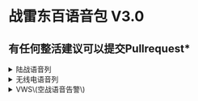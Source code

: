 
# 战雷东百语音包 V3.0

## 有任何整活建议可以提交Pullrequest*

<details>
<summary>陆战语音列</summary>
<table>
    <tr>
        <td>语音名</td>
        <td>触发器</td>
        <td>语音 内容</td>
    </tr>
    <tr>
        <td colspan="3">火炮操作员复诵指令</td>
    </tr>
    <tr>
        <td>voice_message_artillery_1</td>
        <td>火炮操作员复诵火炮指令 数字1</td>
        <td>/</td>
    </tr>
    <tr>
        <td>voice_message_artillery_2</td>
        <td>火炮操作员复诵火炮指令 数字2</td>
        <td>/</td>
    </tr>
    <tr>
        <td>voice_message_artillery_3</td>
        <td>火炮操作员复诵火炮指令 数字3</td>
        <td>/</td>
    </tr>
    <tr>
        <td>voice_message_artillery_4</td>
        <td>火炮操作员复诵火炮指令 数字4</td>
        <td>/</td>
    </tr>
    <tr>
        <td>voice_message_artillery_5</td>
        <td>火炮操作员复诵火炮指令 数字5</td>
        <td>/</td>
    </tr>
    <tr>
        <td>voice_message_artillery_6</td>
        <td>火炮操作员复诵火炮指令 数字6</td>
        <td>/</td>
    </tr>
    <tr>
        <td>voice_message_artillery_7</td>
        <td>火炮操作员复诵火炮指令 数字7</td>
        <td>/</td>
    </tr>
    <tr>
        <td>voice_message_artillery_8</td>
        <td>火炮操作员复诵火炮指令 数字8</td>
        <td>/</td>
    </tr>
    <tr>
        <td>voice_message_artillery_9</td>
        <td>火炮操作员复诵火炮指令 数字9</td>
        <td>/</td>
    </tr>
    <tr>
        <td>voice_message_artillery_10</td>
        <td>火炮操作员复诵火炮指令 数字10</td>
        <td>/</td>
    </tr>
    <tr>
        <td>voice_message_artillery_A</td>
        <td>火炮操作员复诵火炮指令 字母A</td>
        <td>/</td>
    </tr>
    <tr>
        <td>voice_message_artillery_B</td>
        <td>火炮操作员复诵火炮指令 字母B</td>
        <td>/</td>
    </tr>
    <tr>
        <td>voice_message_artillery_C</td>
        <td>火炮操作员复诵火炮指令 字母C</td>
        <td>/</td>
    </tr>
    <tr>
        <td>voice_message_artillery_D</td>
        <td>火炮操作员复诵火炮指令 字母D</td>
        <td>/</td>
    </tr>
    <tr>
        <td>voice_message_artillery_E</td>
        <td>火炮操作员复诵火炮指令 字母E</td>
        <td>/</td>
    </tr>
    <tr>
        <td>voice_message_artillery_F</td>
        <td>火炮操作员复诵火炮指令 字母F</td>
        <td>/</td>
    </tr>
    <tr>
        <td>voice_message_artillery_G</td>
        <td>火炮操作员复诵火炮指令 字母G</td>
        <td>/</td>
    </tr>
    <tr>
        <td>voice_message_artillery_H</td>
        <td>火炮操作员复诵火炮指令 字母H</td>
        <td>/</td>
    </tr>
    <tr>
        <td>voice_message_artillery_I</td>
        <td>火炮操作员复诵火炮指令 字母I</td>
        <td>/</td>
    </tr>
    <tr>
        <td>voice_message_artillery_J</td>
        <td>火炮操作员复诵火炮指令 字母J</td>
        <td>/</td>
    </tr>
    <tr>
        <td>voice_message_artillery_acknowledged_*</td>
        <td>火炮操作员复诵火炮指令 确认打击</td>
        <td>/</td>
    </tr>
    <tr>
        <td>voice_message_artillery_bracketed_*</td>
        <td>火炮操作员复诵火炮指令 确认覆盖</td>
        <td>/</td>
    </tr>
    <tr>
        <td>voice_message_artillery_open_fire_*</td>
        <td>火炮操作员复诵火炮指令 确认开火</td>
        <td>/</td>
    </tr>
    <tr>
        <td>voice_message_artillery_understood_*</td>
        <td>火炮操作员复诵火炮指令 确认打击</td>
        <td>/</td>
    </tr>
    <tr>
        <td colspan="3">空中支援</td>
    </tr>
    <tr>
        <td>voice_message_aviation_on_the_way_v1</td>
        <td>要求空中支援 (街机模式)</td>
        <td>(团长) 我现在刚下高铁嗷!</td>
    </tr>
    <tr>
        <td>voice_message_aviation_on_the_way_v2</td>
        <td>要求空中支援 (街机模式)</td>
        <td>(虎哥) 黑牛白牛dell沈阳了嗷!</td>
    </tr>
    <tr>
        <td>voice_message_aviation_on_the_way_v3</td>
        <td>要求空中支援 (街机模式)</td>
        <td>(赵三金) 咋地没拿我当回事啊!</td>
    </tr>
    <tr>
        <td colspan="3">通讯员喊话内容</td>
    </tr>
    <tr>
        <td>voice_message_chief_air_danger_*_*</td>
        <td>空中警报(敌机)</td>
        <td>(虎哥) 就你还想抓我啊</td>
    </tr>
    <tr>
        <td>voice_message_chief_artillery_danger_*</td>
        <td>火炮即将打击附近</td>
        <td>(刀哥) 举报的诶举报的,你看着没</td>
    </tr>
    <tr>
        <td>voice_message_chief_artillery_danger_*</td>
        <td>火炮即将打击附近</td>
        <td>(刀哥) 天天炸我, 完事这边把还举报我</td>
    </tr>
    <tr>
        <td>voice_message_chief_artillery_danger_*</td>
        <td>火炮即将打击附近</td>
        <td>(刀哥) 天天来轰炸我啊,看着没</td>
    </tr>
    <tr>
        <td>voice_message_chief_battle_loose_*</td>
        <td>对局失败</td>
        <td>(刀哥) 钱扣七百多</td>
    </tr>
    <tr>
        <td>voice_message_chief_battle_start_*_*</td>
        <td>对局开始 通讯员喊话</td>
        <td>(小亮) 你不带你那俩狗徒弟来沈阳了么</td>
    </tr>
    <tr>
        <td>voice_message_chief_battle_win_*</td>
        <td>对局胜利</td>
        <td>(虎哥) 哥们给我拿五百块钱吧</td>
    </tr>
    <tr>
        <td colspan="3">车长喊话内容</td>
    </tr>
    <tr>
        <td>voice_message_commander_art_1</td>
        <td>车长下达火炮指令 数字1</td>
        <td>(刀哥) 噫</td>
    </tr>
    <tr>
        <td>voice_message_commander_art_2</td>
        <td>车长下达火炮指令 数字2</td>
        <td>(刀哥) 而!</td>
    </tr>
    <tr>
        <td>voice_message_commander_art_3</td>
        <td>车长下达火炮指令 数字3</td>
        <td>(刀哥) 山</td>
    </tr>
    <tr>
        <td>voice_message_commander_art_4</td>
        <td>车长下达火炮指令 数字4</td>
        <td>(刀哥) 是!</td>
    </tr>
    <tr>
        <td>voice_message_commander_art_5</td>
        <td>车长下达火炮指令 数字5</td>
        <td>(刀哥) 无↑</td>
    </tr>
    <tr>
        <td>voice_message_commander_art_6</td>
        <td>车长下达火炮指令 数字6</td>
        <td>(刀哥) 六</td>
    </tr>
    <tr>
        <td>voice_message_commander_art_7</td>
        <td>车长下达火炮指令 数字7</td>
        <td>(刀哥) 漆</td>
    </tr>
    <tr>
        <td>voice_message_commander_art_8</td>
        <td>车长下达火炮指令 数字8</td>
        <td>(刀哥) 班</td>
    </tr>
    <tr>
        <td>voice_message_commander_art_9</td>
        <td>车长下达火炮指令 数字9</td>
        <td>(刀哥) 就↑</td>
    </tr>
    <tr>
        <td>voice_message_commander_art_10</td>
        <td>车长下达火炮指令 数字10</td>
        <td>(刀哥) 食↓</td>
    </tr>
    <tr>
        <td>voice_message_commander_art_A</td>
        <td>车长下达火炮指令 字母A</td>
        <td>(刀哥) 啊?!</td>
    </tr>
    <tr>
        <td>voice_message_commander_art_B</td>
        <td>车长下达火炮指令 字母B</td>
        <td>(刀哥) 逼</td>
    </tr>
    <tr>
        <td>voice_message_commander_art_C</td>
        <td>车长下达火炮指令 字母C</td>
        <td>(刀哥) 脆</td>
    </tr>
    <tr>
        <td>voice_message_commander_art_D</td>
        <td>车长下达火炮指令 字母D</td>
        <td>(刀哥) 刀!</td>
    </tr>
    <tr>
        <td>voice_message_commander_art_E</td>
        <td>车长下达火炮指令 字母E</td>
        <td>(刀哥) 一!</td>
    </tr>
    <tr>
        <td>voice_message_commander_art_F</td>
        <td>车长下达火炮指令 字母F</td>
        <td>(刀哥) 封</td>
    </tr>
    <tr>
        <td>voice_message_commander_art_G</td>
        <td>车长下达火炮指令 字母G</td>
        <td>(刀哥) 肛</td>
    </tr>
    <tr>
        <td>voice_message_commander_art_H</td>
        <td>车长下达火炮指令 字母H</td>
        <td>(刀哥) 虎</td>
    </tr>
    <tr>
        <td>voice_message_commander_art_I</td>
        <td>车长下达火炮指令 字母I</td>
        <td>(刀哥) 你</td>
    </tr>
    <tr>
        <td>voice_message_commander_art_J</td>
        <td>车长下达火炮指令 字母J</td>
        <td>(刀哥) 举</td>
    </tr>
    <tr>
        <td>voice_message_commander_art_barrage_*</td>
        <td>车长下达火炮指令 炮击要求覆盖</td>
        <td>/</td>
    </tr>
    <tr>
        <td>voice_message_commander_art_coordinates_*_*</td>
        <td>车长下达火炮指令 炮击标定目标</td>
        <td>/</td>
    </tr>
    <tr>
        <td>voice_message_commander_art_destroy_*</td>
        <td>车长下达火炮指令 炮击要求击毁</td>
        <td>(虎哥) 来后空翻踢死他</td>
    </tr>
    <tr>
        <td>voice_message_commander_art_on_me_*_*</td>
        <td>车长下达火炮指令 炮击标定自己为目标</td>
        <td>(虎哥) 全体目光向我看齐啊...没毛病啊</td>
    </tr>
    <tr>
        <td>voice_message_commander_art_request_*</td>
        <td>车长下达火炮指令 炮击要求启动</td>
        <td>(虎哥) 小亮给他整个活</td>
    </tr>
    <tr>
        <td>voice_message_commander_bail_v1_*</td>
        <td>自主弃车</td>
        <td>(刀哥) 哎呀妈呀没有活了, 拉跨了</td>
    </tr>
    <tr>
        <td>voice_message_commander_bail_v2_*</td>
        <td>自主弃车</td>
        <td>(刀哥) 当场就屎啦</td>
    </tr>
    <tr>
        <td>voice_message_commander_battle_start_v1_*</td>
        <td>对局开始 车长喊话</td>
        <td>(团长) 我来沈阳站了</td>
    </tr>
    <tr>
        <td>voice_message_commander_battle_start_v2_*</td>
        <td>对局开始 车长喊话</td>
        <td>(团长) 你不是说你在沈阳么</td>
    </tr>
    <tr>
        <td>voice_message_commander_correction_002</td>
        <td>车长指示修正角度 20度</td>
        <td>/</td>
    </tr>
    <tr>
        <td>voice_message_commander_correction_004</td>
        <td>车长指示修正角度 40度</td>
        <td>/</td>
    </tr>
    <tr>
        <td>voice_message_commander_correction_006</td>
        <td>车长指示修正角度 60度</td>
        <td>/</td>
    </tr>
    <tr>
        <td>voice_message_commander_correction_008</td>
        <td>车长指示修正角度 80度</td>
        <td>/</td>
    </tr>
    <tr>
        <td>voice_message_commander_correction_010</td>
        <td>车长指示修正角度 100度</td>
        <td>/</td>
    </tr>
    <tr>
        <td>voice_message_commander_correction_012</td>
        <td>车长指示修正角度 120度</td>
        <td>/</td>
    </tr>
    <tr>
        <td>voice_message_commander_correction_014</td>
        <td>车长指示修正角度 140度</td>
        <td>/</td>
    </tr>
    <tr>
        <td>voice_message_commander_correction_016</td>
        <td>车长指示修正角度 160度</td>
        <td>/</td>
    </tr>
    <tr>
        <td>voice_message_commander_correction_left_*</td>
        <td>车长指示朝左修正炮管</td>
        <td>/</td>
    </tr>
    <tr>
        <td>voice_message_commander_correction_right_*</td>
        <td>车长指示朝右修正炮管</td>
        <td>/</td>
    </tr>
    <tr>
        <td>voice_message_commander_crew_lost_*</td>
        <td>成员阵亡</td>
        <td>(虎哥) 啊…徒弟!!</td>
    </tr>
    <tr>
        <td>voice_message_commander_engine_prepare</td>
        <td>引擎待命</td>
        <td>/</td>
    </tr>
    <tr>
        <td>voice_message_commander_engine_start_*</td>
        <td>发动引擎</td>
        <td>/</td>
    </tr>
    <tr>
        <td>voice_message_commander_engine_stop_*</td>
        <td>停止引擎</td>
        <td>/</td>
    </tr>
    <tr>
        <td>voice_message_commander_load_AP_*</td>
        <td>申请装填穿甲弹</td>
        <td>(刀哥) 铁片子</td>
    </tr>
    <tr>
        <td>voice_message_commander_load_canister_*</td>
        <td>申请装填霰弹</td>
        <td>(刀哥) 鞭炮</td>
    </tr>
    <tr>
        <td>voice_message_commander_load_flares_*</td>
        <td>申请装填干扰弹</td>
        <td>(刀哥) 打火机</td>
    </tr>
    <tr>
        <td>voice_message_commander_load_frag_*</td>
        <td>申请装填榴弹</td>
        <td>(刀哥) 敌敌畏</td>
    </tr>
    <tr>
        <td>voice_message_commander_load_HE_*</td>
        <td>申请装填高爆弹</td>
        <td>(刀哥) 肛瘘</td>
    </tr>
    <tr>
        <td>voice_message_commander_load_HEAT_*</td>
        <td>申请装填破甲弹</td>
        <td>(刀哥) 泰森</td>
    </tr>
    <tr>
        <td>voice_message_commander_load_HESH_*</td>
        <td>申请装填碎甲弹</td>
        <td>(刀哥) 胶布</td>
    </tr>
    <tr>
        <td>voice_message_commander_load_missile_*</td>
        <td>申请装填炮射导弹</td>
        <td>(刀哥) 牛牛</td>
    </tr>
    <tr>
        <td>voice_message_commander_load_sabot_*</td>
        <td>申请装填硬芯穿甲弹</td>
        <td>(刀哥) 啤酒瓶子</td>
    </tr>
    <tr>
        <td>voice_message_commander_load_smoke_*</td>
        <td>申请装填烟雾弹</td>
        <td>(刀哥) 煊赫门</td>
    </tr>
    <tr>
        <td>voice_message_commander_move_backward_*</td>
        <td>车长指示后退</td>
        <td>(赵三金) 链子都蹬折了 </td>
    </tr>
    <tr>
        <td>voice_message_commander_move_faster_*</td>
        <td>车长指示加速</td>
        <td>(赵三金) 我开的够快了</td>
    </tr>
    <tr>
        <td>voice_message_commander_move_forward_*</td>
        <td>车长指示前进</td>
        <td>(赵三金) 上哪啊</td>
    </tr>
    <tr>
        <td>voice_message_commander_move_revvs_*</td>
        <td>车长指示倒车</td>
        <td>(赵三金) 你快点的啊!</td>
    </tr>
    <tr>
        <td>voice_message_commander_move_slower_*</td>
        <td>车长指示减速</td>
        <td>(赵三金) 反正我就一直走呢, 开着导航</td>
    </tr>
    <tr>
        <td>voice_message_commander_move_stop_*</td>
        <td>车长指示刹停整车</td>
        <td>(赵三金) 司机, 懂不懂?</td>
    </tr>
    <tr>
        <td>voice_message_commander_night_vision_off_*</td>
        <td>车长指示关闭夜视仪</td>
        <td>/</td>
    </tr>
    <tr>
        <td>voice_message_commander_night_vision_on_*</td>
        <td>车长指示开启夜视仪</td>
        <td>/</td>
    </tr>
    <tr>
        <td>voice_message_commander_reload_*</td>
        <td>车长指示重新装填弹药</td>
        <td>/</td>
    </tr>
    <tr>
        <td>voice_message_commander_shot_*</td>
        <td>车长下达开炮许可</td>
        <td>/</td>
    </tr>
    <tr>
        <td>voice_message_commander_shovel_off_*</td>
        <td>车长指示关闭前车铲</td>
        <td>/</td>
    </tr>
    <tr>
        <td>voice_message_commander_shovel_on_*</td>
        <td>车长指示打开前车铲</td>
        <td>/</td>
    </tr>
    <tr>
        <td>voice_message_commander_stabilizer_off_*</td>
        <td>车长指示关闭稳定器</td>
        <td>/</td>
    </tr>
    <tr>
        <td>voice_message_commander_stabilizer_on_*</td>
        <td>车长指示打开稳定器</td>
        <td>/</td>
    </tr>
    <tr>
        <td>voice_message_commander_target</td>
        <td>车长指示目标</td>
        <td>(刀哥) 搁!</td>
    </tr>
    <tr>
        <td>voice_message_commander_target_1_h</td>
        <td>车长指示目标在1点钟方向</td>
        <td>(刀哥) 噫</td>
    </tr>
    <tr>
        <td>voice_message_commander_target_2_h</td>
        <td>车长指示目标在2点钟方向</td>
        <td>(刀哥) 而!</td>
    </tr>
    <tr>
        <td>voice_message_commander_target_3_h</td>
        <td>车长指示目标在3点钟方向</td>
        <td>(刀哥) 山</td>
    </tr>
    <tr>
        <td>voice_message_commander_target_4_h</td>
        <td>车长指示目标在4点钟方向</td>
        <td>(刀哥) 是!</td>
    </tr>
    <tr>
        <td>voice_message_commander_target_5_h</td>
        <td>车长指示目标在5点钟方向</td>
        <td>(刀哥) 无↑</td>
    </tr>
    <tr>
        <td>voice_message_commander_target_6_h</td>
        <td>车长指示目标在6点钟方向</td>
        <td>(刀哥) 六</td>
    </tr>
    <tr>
        <td>voice_message_commander_target_7_h</td>
        <td>车长指示目标在7点钟方向</td>
        <td>(刀哥) 漆</td>
    </tr>
    <tr>
        <td>voice_message_commander_target_8_h</td>
        <td>车长指示目标在8点钟方向</td>
        <td>(刀哥) 班</td>
    </tr>
    <tr>
        <td>voice_message_commander_target_9_h</td>
        <td>车长指示目标在9点钟方向</td>
        <td>(刀哥) 就↑</td>
    </tr>
    <tr>
        <td>voice_message_commander_target_10_h</td>
        <td>车长指示目标在10点钟方向</td>
        <td>(刀哥) 食↓</td>
    </tr>
    <tr>
        <td>voice_message_commander_target_11_h</td>
        <td>车长指示目标在11点钟方向</td>
        <td>(刀哥) 食↓噫</td>
    </tr>
    <tr>
        <td>voice_message_commander_target_12_h</td>
        <td>车长指示目标在12点钟方向</td>
        <td>(刀哥) 食↓而</td>
    </tr>
    <tr>
        <td>voice_message_commander_target_300_m</td>
        <td>车长指示目标在300米</td>
        <td>(刀哥) 山 白</td>
    </tr>
    <tr>
        <td>voice_message_commander_target_350_m</td>
        <td>车长指示目标在350米</td>
        <td>(刀哥) 山 白 无</td>
    </tr>
    <tr>
        <td>voice_message_commander_target_400_m</td>
        <td>车长指示目标在400米</td>
        <td>(刀哥) 是 白</td>
    </tr>
    <tr>
        <td>voice_message_commander_target_450_m</td>
        <td>车长指示目标在450米</td>
        <td>(刀哥) 是 白 无</td>
    </tr>
    <tr>
        <td>voice_message_commander_target_500_m</td>
        <td>车长指示目标在500米</td>
        <td>(刀哥) 无 白</td>
    </tr>
    <tr>
        <td>voice_message_commander_target_550_m</td>
        <td>车长指示目标在550米</td>
        <td>(刀哥) 无 白 无</td>
    </tr>
    <tr>
        <td>voice_message_commander_target_600_m</td>
        <td>车长指示目标在600米</td>
        <td>(刀哥) 六 白</td>
    </tr>
    <tr>
        <td>voice_message_commander_target_650_m</td>
        <td>车长指示目标在650米</td>
        <td>(刀哥) 六 白 无</td>
    </tr>
    <tr>
        <td>voice_message_commander_target_700_m</td>
        <td>车长指示目标在700米</td>
        <td>(刀哥) 漆 白</td>
    </tr>
    <tr>
        <td>voice_message_commander_target_750_m</td>
        <td>车长指示目标在750米</td>
        <td>(刀哥) 漆 白 无</td>
    </tr>
    <tr>
        <td>voice_message_commander_target_800_m</td>
        <td>车长指示目标在800米</td>
        <td>(刀哥) 班 白</td>
    </tr>
    <tr>
        <td>voice_message_commander_target_850_m</td>
        <td>车长指示目标在850米</td>
        <td>(刀哥) 班 白 无</td>
    </tr>
    <tr>
        <td>voice_message_commander_target_900_m</td>
        <td>车长指示目标在900米</td>
        <td>(刀哥) 就 白</td>
    </tr>
    <tr>
        <td>voice_message_commander_target_950_m</td>
        <td>车长指示目标在950米</td>
        <td>(刀哥) 就 白 无</td>
    </tr>
    <tr>
        <td>voice_message_commander_target_1000_m</td>
        <td>车长指示目标在1000米</td>
        <td>(刀哥) 噫 钱</td>
    </tr>
    <tr>
        <td>voice_message_commander_target_1100_m</td>
        <td>车长指示目标在1100米</td>
        <td>(刀哥) 噫 钱 噫</td>
    </tr>
    <tr>
        <td>voice_message_commander_target_1200_m</td>
        <td>车长指示目标在1200米</td>
        <td>(刀哥) 噫 钱 而</td>
    </tr>
    <tr>
        <td>voice_message_commander_target_1300_m</td>
        <td>车长指示目标在1300米</td>
        <td>(刀哥) 噫 钱 山</td>
    </tr>
    <tr>
        <td>voice_message_commander_target_1400_m</td>
        <td>车长指示目标在1400米</td>
        <td>(刀哥) 噫 钱 是</td>
    </tr>
    <tr>
        <td>voice_message_commander_target_1500_m</td>
        <td>车长指示目标在1500米</td>
        <td>(刀哥) 噫 钱 无</td>
    </tr>
    <tr>
        <td>voice_message_commander_target_1600_m</td>
        <td>车长指示目标在1600米</td>
        <td>(刀哥) 噫 钱 六</td>
    </tr>
    <tr>
        <td>voice_message_commander_target_1700_m</td>
        <td>车长指示目标在1700米</td>
        <td>(刀哥) 噫 钱 漆</td>
    </tr>
    <tr>
        <td>voice_message_commander_target_1800_m</td>
        <td>车长指示目标在1800米</td>
        <td>(刀哥) 噫 钱 班</td>
    </tr>
    <tr>
        <td>voice_message_commander_target_1900_m</td>
        <td>车长指示目标在1900米</td>
        <td>(刀哥) 噫 钱 就</td>
    </tr>
    <tr>
        <td>voice_message_commander_target_2000_m</td>
        <td>车长指示目标在2000米</td>
        <td>(刀哥) 而 钱 </td>
    </tr>
    <tr>
        <td>voice_message_commander_target_APC</td>
        <td>车长指示目标类型 北约装甲运兵车</td>
        <td>(虎哥) 肉丝</td>
    </tr>
    <tr>
        <td>voice_message_commander_target_BMP</td>
        <td>车长指示目标类型 苏联步兵战斗坦克</td>
        <td>(虎哥) 贝塔</td>
    </tr>
    <tr>
        <td>voice_message_commander_target_car</td>
        <td>车长指示目标类型 车辆(总类型)</td>
        <td>(赵三金) 自行车</td>
    </tr>
    <tr>
        <td>voice_message_commander_target_prem_*</td>
        <td>车长指示目标类型 金鹰坦克</td>
        <td>(蛇哥) 病猫!</td>
    </tr>
    <tr>
        <td>voice_message_commander_target_aircraft</td>
        <td>车长指示目标类型 空中单位(飞机)</td>
        <td>(赵三金) 鸟</td>
    </tr>
    <tr>
        <td>voice_message_commander_target_helicopter</td>
        <td>车长指示目标类型 直升机</td>
        <td>(赵三金) 鸟</td>
    </tr>
    <tr>
        <td>voice_message_commander_target_abrams</td>
        <td>车长指示目标类型 艾布拉姆斯</td>
        <td>(虎哥) 小摩托车</td>
    </tr>
    <tr>
        <td>voice_message_commander_target_leclerc</td>
        <td>车长指示目标类型 勒克莱尔</td>
        <td>(虎哥) 硬头皮</td>
    </tr>
    <tr>
        <td>voice_message_commander_target_leopard</td>
        <td>车长指示目标类型 现代豹式坦克</td>
        <td>(虎哥) 跑男</td>
    </tr>
    <tr>
        <td>voice_message_commander_target_merkava</td>
        <td>车长指示目标类型 梅卡瓦</td>
        <td>(虎哥) 绿毛龟</td>
    </tr>
    <tr>
        <td>voice_message_commander_target_MLRS</td>
        <td>车长指示目标类型 自行火箭炮</td>
        <td>(赵三金) 弹弓子!</td>
    </tr>
    <tr>
        <td>voice_message_commander_target_SAM</td>
        <td>车长指示目标类型 地对空导弹</td>
        <td>(刀哥) 弹球!</td>
    </tr>
    <tr>
        <td>voice_message_commander_target_t34</td>
        <td>车长指示目标类型 苏联制T34</td>
        <td>(刀哥) 雷公!</td>
    </tr>
    <tr>
        <td>voice_message_commander_target_t64</td>
        <td>车长指示目标类型 苏联制T64</td>
        <td>(刀哥) 雷公!</td>
    </tr>
    <tr>
        <td>voice_message_commander_target_t72</td>
        <td>车长指示目标类型 苏联制T72</td>
        <td>(刀哥) 雷公!</td>
    </tr>
    <tr>
        <td>voice_message_commander_target_t80</td>
        <td>车长指示目标类型 苏联制T80</td>
        <td>(刀哥) 雷公!</td>
    </tr>
    <tr>
        <td>voice_message_commander_target_panther</td>
        <td>车长指示目标类型 豹式坦克</td>
        <td>(虎哥) 宝马Z4er!</td>
    </tr>
    <tr>
        <td>voice_message_commander_target_tiger</td>
        <td>车长指示目标类型 虎式坦克</td>
        <td>(刀哥) 虎哥!</td>
    </tr>
    <tr>
        <td>voice_message_commander_target_SPAA</td>
        <td>车长指示目标类型 防空车(防空系统)</td>
        <td>(虎哥) 旋风!</td>
    </tr>
    <tr>
        <td>voice_message_commander_target_tank</td>
        <td>车长指示目标类型 坦克(总类型)</td>
        <td>(虎哥) 刀哥嗷!</td>
    </tr>
    <tr>
        <td>voice_message_commander_target_vehicle</td>
        <td>车长指示目标类型 载具(总类型)</td>
        <td>(虎哥) 刀哥嗷!</td>
    </tr>
    <tr>
        <td>voice_message_commander_target_enemy</td>
        <td>车长指示目标类型 敌军单词</td>
        <td>(刀哥) 啊??↑</td>
    </tr>
    <tr>
        <td>voice_message_commander_target_distance_*</td>
        <td>车长指示目标类型 距离单词</td>
        <td>/</td>
    </tr>
    <tr>
        <td>voice_message_commander_target_near_*</td>
        <td>车长指示目标逼近</td>
        <td>/</td>
    </tr>
    <tr>
        <td>voice_message_commander_target_on_the_move_*</td>
        <td>车长指示目标正在移动</td>
        <td>/</td>
    </tr>
    <tr>
        <td>voice_message_commander_ucav_launch_*</td>
        <td>车长指示释放电子侦察机</td>
        <td>/</td>
    </tr>
    <tr>
        <td>voice_message_commander_ucav_recover_*</td>
        <td>车长指示收回电子侦察机</td>
        <td>/</td>
    </tr>
    <tr>
        <td colspan="3">驾驶员/炮手/二炮手 喊话内容</td>
    </tr>
    <tr>
        <td>voice_message_driver_armor_breached_*</td>
        <td>驾驶员报告 我方装甲被穿透</td>
        <td>(刀哥) 你是不是没有事干了</td>
    </tr>
    <tr>
        <td>voice_message_gunner_armor_breached_*</td>
        <td>驾驶员报告 我方装甲被穿透</td>
        <td>(刀哥) 你是不是没有事干了</td>
    </tr>
    <tr>
        <td>voice_message_loader_armor_breached_*</td>
        <td>驾驶员报告 我方装甲被穿透</td>
        <td>(刀哥) 你是不是没有事干了</td>
    </tr>
    <tr>
        <td>voice_message_driver_battle_ready_*</td>
        <td>对局开始 驾驶员 喊话</td>
        <td>(唐老鸭) 这玩意都不能白卡啊, 记住了</td>
    </tr>
    <tr>
        <td>voice_message_gunner_battle_ready_*</td>
        <td>对局开始 炮手 喊话</td>
        <td>(虎哥) 我宣布个事</td>
    </tr>
    <tr>
        <td>voice_message_loader_battle_ready_*</td>
        <td>对局开始 二炮手 喊话</td>
        <td>(刀哥) 没有用,有啥用啊!</td>
    </tr>
    <tr>
        <td>voice_message_driver_gunner_stunned_*</td>
        <td>炮手受伤</td>
        <td>(虎哥) 放开我徒弟雷公</td>
    </tr>
    <tr>
        <td>voice_message_loader_gunner_stunned_*</td>
        <td>炮手受伤</td>
        <td>(虎哥) 放开我徒弟雷公</td>
    </tr>
    <tr>
        <td>voice_message_loader_gunner_stunned_*</td>
        <td>炮手受伤</td>
        <td>(虎哥) 放开我徒弟雷公</td>
    </tr>
    <tr>
        <td>voice_message_gunner_damaged_*</td>
        <td>炮手受伤</td>
        <td>(虎哥) 放开我徒弟雷公</td>
    </tr>
    <tr>
        <td>voice_message_driver_gunner_unconscious_*</td>
        <td>炮手阵亡</td>
        <td>(虎哥) 放开我徒弟雷公</td>
    </tr>
    <tr>
        <td>voice_message_loader_gunner_unconscious_*</td>
        <td>炮手阵亡</td>
        <td>(虎哥) 放开我徒弟雷公</td>
    </tr>
    <tr>
        <td>voice_message_loader_driver_stunned_*</td>
        <td>驾驶员受伤</td>
        <td>(小亮) 呃, 唐老鸭要不行了</td>
    </tr>
    <tr>
        <td>voice_message_gunner_driver_stunned_*</td>
        <td>驾驶员受伤</td>
        <td>(小亮) 呃, 唐老鸭要不行了</td>
    </tr>
    <tr>
        <td>voice_message_driver_damaged_*</td>
        <td>驾驶员受伤</td>
        <td>(小亮) 呃, 唐老鸭要不行了</td>
    </tr>
    <tr>
        <td>voice_message_loader_driver_unconscious_*</td>
        <td>驾驶员阵亡</td>
        <td>(小亮) 呃, 唐老鸭要不行了</td>
    </tr>
    <tr>
        <td>voice_message_gunner_driver_unconscious_*</td>
        <td>驾驶员阵亡</td>
        <td>(小亮) 呃, 唐老鸭要不行了</td>
    </tr>
    <tr>
        <td>voice_message_driver_loader_stunned_*</td>
        <td>二炮手受伤</td>
        <td>(虎哥) 放开我徒弟</td>
    </tr>
    <tr>
        <td>voice_message_gunner_loader_stunned_*</td>
        <td>二炮手受伤</td>
        <td>(虎哥) 放开我徒弟</td>
    </tr>
    <tr>
        <td>voice_message_loader_damaged_*</td>
        <td>二炮手受伤</td>
        <td>(虎哥) 放开我徒弟</td>
    </tr>
    <tr>
        <td>voice_message_driver_loader_unconscious_*</td>
        <td>二炮手阵亡</td>
        <td>(虎哥) 放开我徒弟</td>
    </tr>
    <tr>
        <td>voice_message_gunner_loader_unconscious_*</td>
        <td>二炮手阵亡</td>
        <td>(虎哥) 放开我徒弟</td>
    </tr>
    <tr>
        <td>voice_message_driver_fire_engine_*</td>
        <td>驾驶员 报告引擎起火</td>
        <td>(刀哥) 我咋地了!</td>
    </tr>
    <tr>
        <td>voice_message_gunner_fire_engine_*</td>
        <td>主炮手 报告引擎起火</td>
        <td>(刀哥) 我咋地了!</td>
    </tr>
    <tr>
        <td>voice_message_loader_fire_engine_*</td>
        <td>二炮手 报告引擎起火</td>
        <td>(刀哥) 我咋地了!</td>
    </tr>
    <tr>
        <td>voice_message_driver_fire_extinguished_*</td>
        <td>驾驶员 报告引擎火已熄灭</td>
        <td>(刀哥) 冰红茶的水</td>
    </tr>
    <tr>
        <td>voice_message_gunner_fire_extinguished_*</td>
        <td>主炮手 报告引擎火已熄灭</td>
        <td>(刀哥) 冰红茶的水</td>
    </tr>
    <tr>
        <td>voice_message_loader_fire_extinguished_*</td>
        <td>二炮手 报告引擎火已熄灭</td>
        <td>(刀哥) 冰红茶的水</td>
    </tr>
    <tr>
        <td>voice_message_driver_fire_fighting_compartment_*</td>
        <td>驾驶员 报告操作室起火</td>
        <td>(刀哥) 打火机也没了!</td>
    </tr>
    <tr>
        <td>voice_message_gunner_fire_fighting_compartment_*</td>
        <td>主炮手 报告操作室起火</td>
        <td>(刀哥) 打火机也没了!</td>
    </tr>
    <tr>
        <td>voice_message_loader_fire_fighting_compartment_*</td>
        <td>二炮手 报告操作室起火</td>
        <td>(刀哥) 打火机也没了!</td>
    </tr>
    <tr>
        <td>voice_message_driver_fire_munition_compartment_*</td>
        <td>驾驶员 报告弹药架起火</td>
        <td>(刀哥) 我把脑袋剁了</td>
    </tr>
    <tr>
        <td>voice_message_gunner_fire_munition_compartment_*</td>
        <td>主炮手 报告弹药架起火</td>
        <td>(刀哥) 我把脑袋剁了</td>
    </tr>
    <tr>
        <td>voice_message_loader_fire_munition_compartment_*</td>
        <td>二炮手 报告弹药架起火</td>
        <td>(刀哥) 我把脑袋剁了</td>
    </tr>
    <tr>
        <td>voice_message_driver_fire_*</td>
        <td>驾驶员 报告火情</td>
        <td>(刀哥) 不就是炒作么</td>
    </tr>
    <tr>
        <td>voice_message_gunner_fire_*</td>
        <td>主炮手 报告火情</td>
        <td>(刀哥) 不就是炒作么</td>
    </tr>
    <tr>
        <td>voice_message_loader_fire_*</td>
        <td>二炮手 报告火情</td>
        <td>(刀哥) 不就是炒作么</td>
    </tr>
    <tr>
        <td>voice_message_driver_weve_been_hit_*</td>
        <td>驾驶员 报告 车被命中</td>
        <td>(赵三金) 你个beyond / 你个golangs的 / 挺牛逼</td>
    </tr>
    <tr>
        <td>voice_message_gunner_weve_been_hit_*</td>
        <td>主炮手 报告 车被命中</td>
        <td>(赵三金) 你个beyond / 你个golangs的 / 挺牛逼</td>
    </tr>
    <tr>
        <td>voice_message_loader_weve_been_hit_*</td>
        <td>二炮手 报告 车被命中</td>
        <td>(赵三金) 你个beyond / 你个golangs的 / 挺牛逼</td>
    </tr>
    <tr>
        <td>voice_message_driver_taking_command_*</td>
        <td>驾驶员 报告正在代理车长</td>
        <td>(黑牛) 团长他不行了他这是什么啊这是</td>
    </tr>
    <tr>
        <td>voice_message_gunner_taking_command_*</td>
        <td>主炮手 报告正在代理车长</td>
        <td>(黑牛) 团长他不行了他这是什么啊这是</td>
    </tr>
    <tr>
        <td>voice_message_loader_taking_command_*</td>
        <td>二炮手 报告正在代理车长</td>
        <td>(黑牛) 团长他不行了他这是什么啊这是</td>
    </tr>
    <tr>
        <td>voice_message_driver_correction_bracketed_*</td>
        <td>驾驶员报告 命中敌军装甲</td>
        <td>(虎哥) 硬刀硬枪硬头皮</td>
    </tr>
    <tr>
        <td>voice_message_driver_correction_hit_v1</td>
        <td>驾驶员报告命中敌军</td>
        <td>(虎哥) 你狗屁才艺</td>
    </tr>
    <tr>
        <td>voice_message_driver_correction_hit_v2</td>
        <td>驾驶员报告命中敌军</td>
        <td>(虎哥) 我跟你俩闹呢啊</td>
    </tr>
    <tr>
        <td>voice_message_driver_correction_hit_v3</td>
        <td>驾驶员报告命中敌军</td>
        <td>(虎哥) 没毛病嗷</td>
    </tr>
    <tr>
        <td>voice_message_driver_correction_hit_v4</td>
        <td>驾驶员报告命中敌军</td>
        <td>(虎哥) 虎拳</td>
    </tr>
    <tr>
        <td>voice_message_driver_correction_hit_v5</td>
        <td>驾驶员报告命中敌军</td>
        <td>(虎哥) 人不人鬼不鬼的</td>
    </tr>
    <tr>
        <td>voice_message_driver_correction_hit_v6</td>
        <td>驾驶员报告命中敌军</td>
        <td>(虎哥) 嗷你别别你轻易别惹我嗷</td>
    </tr>
    <tr>
        <td>voice_message_driver_correction_target_hit_v1</td>
        <td>驾驶员报告敌军被摧毁</td>
        <td>(虎哥) 谁不会啊</td>
    </tr>
    <tr>
        <td>voice_message_driver_correction_target_hit_v2</td>
        <td>驾驶员报告敌军被摧毁</td>
        <td>(虎哥) 那团长你就是歌姬吧</td>
    </tr>
    <tr>
        <td>voice_message_driver_correction_target_hit_v3</td>
        <td>驾驶员报告敌军被摧毁</td>
        <td>(虎哥) O! K!</td>
    </tr>
    <tr>
        <td>voice_message_driver_correction_target_hit_v4</td>
        <td>驾驶员报告敌军被摧毁</td>
        <td>(虎哥) 第中之第</td>
    </tr>
    <tr>
        <td>voice_message_driver_correction_target_hit_v5</td>
        <td>驾驶员报告敌军被摧毁</td>
        <td>(虎哥) 傻篮子</td>
    </tr>
    <tr>
        <td>voice_message_driver_correction_target_hit_v6</td>
        <td>驾驶员报告敌军被摧毁</td>
        <td>(虎哥) 你算哪根葱啊</td>
    </tr>
    <tr>
        <td>voice_message_driver_correction_undershoot_*</td>
        <td>我方命中过穿</td>
        <td>(唐老鸭) 这个第中之第</td>
    </tr>
    <tr>
        <td>voice_message_driver_engine_fuel_leak_*_*</td>
        <td>驾驶员报告 引擎漏油</td>
        <td>(刀哥) 露牛字了</td>
    </tr>
    <tr>
        <td>voice_message_driver_engine_ready_*</td>
        <td>驾驶员报告 引擎准备完成</td>
        <td>(虎哥) 我现在即刻启程</td>
    </tr>
    <tr>
        <td>voice_message_driver_engine_repaired_*_*</td>
        <td>驾驶员报告 引擎维修完毕</td>
        <td>(虎哥) 去去去,稍一稍,稍一稍</td>
    </tr>
    <tr>
        <td>voice_message_driver_engine_stalled_*</td>
        <td>驾驶员报告 引擎因故失效</td>
        <td>(虎哥) 给我好好看看病</td>
    </tr>
    <tr>
        <td>voice_message_driver_left_track_*</td>
        <td>驾驶员报告 左履带被命中</td>
        <td>(虎哥) 腰子给我创掉了, 一拉拉淌血</td>
    </tr>
    <tr>
        <td>voice_message_driver_right_track_*</td>
        <td>驾驶员报告 右履带被命中</td>
        <td>(虎哥) 好悬给我李宁给我干开线了</td>
    </tr>
    <tr>
        <td>voice_message_driver_running_gear_damaged_*</td>
        <td>驾驶员报告 主轮受损</td>
        <td>(虎哥) 这一大飞脚嗷</td>
    </tr>
    <tr>
        <td>voice_message_driver_track_lost_*_*</td>
        <td>驾驶员报告 履带断裂</td>
        <td>(虎哥) 你跟我玩india</td>
    </tr>
    <tr>
        <td>voice_message_driver_tracks_repaired_*_*</td>
        <td>驾驶员报告 履带修复</td>
        <td>(虎哥) 去去去,稍一稍,稍一稍</td>
    </tr>
    <tr>
        <td>voice_message_driver_radiator_damaged_v1</td>
        <td>驾驶员报告 散热器损坏</td>
        <td>(刀哥) 咋地了!!</td>
    </tr>
    <tr>
        <td>voice_message_driver_wheel_lost_*_*</td>
        <td>驾驶员报告 轮胎损坏</td>
        <td>(刀哥) 你是何方的畜生</td>
    </tr>
    <tr>
        <td>voice_message_driver_wheel_repaired_*</td>
        <td>驾驶员报告 轮胎修复</td>
        <td>(虎哥) 去去去,稍一稍,稍一稍</td>
    </tr>
    <tr>
        <td>voice_message_driver_move_forward_*</td>
        <td>驾驶员报告 车正在前进</td>
        <td>/</td>
    </tr>
    <tr>
        <td>voice_message_driver_obstacle_*</td>
        <td>驾驶员报告 车遇到障碍</td>
        <td>/</td>
    </tr>
    <tr>
        <td>voice_message_driver_on_the_move_*</td>
        <td>驾驶员报告 车正在移动到目标</td>
        <td>/</td>
    </tr>
    <tr>
        <td>voice_message_driver_transmission_damaged_*</td>
        <td>驾驶员报告 无线电组件损坏</td>
        <td>/</td>
    </tr>
    <tr>
        <td>voice_message_driver_correction_left_*</td>
        <td>驾驶员报告修正 左方向</td>
        <td>/</td>
    </tr>
    <tr>
        <td>voice_message_driver_correction_retreat_*</td>
        <td>驾驶员报告修正 撤退</td>
        <td>/</td>
    </tr>
    <tr>
        <td>voice_message_driver_correction_right_*</td>
        <td>驾驶员报告修正 右方向</td>
        <td>/</td>
    </tr>
    <tr>
        <td>voice_message_driver_turning_left_*</td>
        <td>驾驶员报告 正在转向左侧</td>
        <td>/</td>
    </tr>
    <tr>
        <td>voice_message_driver_turning_right_*</td>
        <td>驾驶员报告 正在转向右侧</td>
        <td>/</td>
    </tr>
    <tr>
        <td>voice_message_loader_mg_ready_*</td>
        <td>二炮手确认装填完毕</td>
        <td>(刀哥) 完事了嗷!</td>
    </tr>
    <tr>
        <td>voice_message_loader_load_*_*</td>
        <td>二炮手确认装填完毕</td>
        <td>(刀哥) 完事了嗷!</td>
    </tr>
    <tr>
        <td>voice_message_gunner_turret_left_*</td>
        <td>炮手报告 炮朝左移</td>
        <td>/</td>
    </tr>
    <tr>
        <td>voice_message_gunner_turret_right_*</td>
        <td>炮手报告 炮朝右移</td>
        <td>/</td>
    </tr>
    <tr>
        <td>voice_message_gunner_shot_*</td>
        <td>炮手报告 炮待击发</td>
        <td>/</td>
    </tr>
    <tr>
        <td>voice_message_gunner_cannon_ready_*_*</td>
        <td>炮手报告 主炮待命</td>
        <td>/</td>
    </tr>
    <tr>
        <td>voice_message_gunner_barrel_damaged_*</td>
        <td>炮手报告 炮管损坏</td>
        <td>(虎哥) 别打啦!!!</td>
    </tr>
    <tr>
        <td>voice_message_gunner_breech_damaged_v1</td>
        <td>炮手报告 炮闩损坏</td>
        <td>(虎哥) 别打!!</td>
    </tr>
    <tr>
        <td>voice_message_gunner_rotation_drive_damaged_*</td>
        <td>炮手报告 方向机损坏</td>
        <td>(团长) 你看看啥样了这都!</td>
    </tr>
    <tr>
        <td>voice_message_gunner_rotation_drive_repaired_*</td>
        <td>炮手报告 方向机修复</td>
        <td>(虎哥) 往后稍一梢</td>
    </tr>
    <tr>
        <td>voice_message_gunner_elevation_drive_damaged_*</td>
        <td>炮手报告 高低机损坏</td>
        <td>(团长) 你看看啥样了这都!</td>
    </tr>
    <tr>
        <td>voice_message_gunner_elevation_drive_repaired_*</td>
        <td>炮手报告 高低机修复</td>
        <td>(虎哥) 往后稍一梢</td>
    </tr>
    <tr>
        <td>voice_message_gunner_mg_aa_lost_*</td>
        <td>炮手报告 高机损坏</td>
        <td>/</td>
    </tr>
    <tr>
        <td>voice_message_gunner_mg_directional_lost_*</td>
        <td>炮手报告 同轴机枪损坏</td>
        <td>/</td>
    </tr>
    <tr>
        <td>voice_message_gunner_mg_ready_*</td>
        <td>炮手报告 机枪就绪</td>
        <td>/</td>
    </tr>
    <tr>
        <td>voice_message_gunner_misfire_*</td>
        <td>炮手报告 误失炮射</td>
        <td>/</td>
    </tr>
    <tr>
        <td>voice_message_gunner_cannon_drives_repaired_*</td>
        <td>炮手报告 主炮修复</td>
        <td>/</td>
    </tr>
</table>
</details>

<details>
<summary>无线电语音列</summary>
<table>
    <tr>
        <td>语音名</td>
        <td>触发器</td>
        <td>语音 内容</td>
    </tr>
    <tr>
        <td colspan="3">fx/ (任务完成效果)</td>
    </tr>
    <tr>
        <td>mission_complete_fx</td>
        <td>任务完成触发音效</td>
        <td>/</td>
    </tr>
    <tr>
        <td colspan="3">mission_complete/ (任务完成触发语音)</td>
    </tr>
    <tr>
        <td>mission_complete_victory_01_1_v1</td>
        <td>任务完成触发音效</td>
        <td>/</td>
    </tr>
    <tr>
        <td colspan="3">voice_message/ (无线电语音)</td>
    </tr>
    <tr>
        <td>voice_message_attack_A_*_*</td>
        <td>无线电要求 进攻A点</td>
        <td>(刀哥) 上呢个车站</td>
    </tr>
    <tr>
        <td>voice_message_defend_A_*_*</td>
        <td>无线电要求 防御A点</td>
        <td>(刀哥) 上呢个车站</td>
    </tr>
    <tr>
        <td>voice_message_attack_B_*_*</td>
        <td>无线电要求 进攻B点</td>
        <td>(刀哥) 上药店</td>
    </tr>
    <tr>
        <td>voice_message_defend_B_*_*</td>
        <td>无线电要求 防御B点</td>
        <td>(刀哥) 上药店</td>
    </tr>
    <tr>
        <td>voice_message_attack_C_*_*</td>
        <td>无线电要求 进攻C点</td>
        <td>(刀哥) 上诊所</td>
    </tr>
    <tr>
        <td>voice_message_defend_C_*_*</td>
        <td>无线电要求 防御C点</td>
        <td>(刀哥) 上诊所</td>
    </tr>
    <tr>
        <td>voice_message_attack_D_*_*</td>
        <td>无线电要求 进攻D点</td>
        <td>(刀哥) 到沈阳了</td>
    </tr>
    <tr>
        <td>voice_message_defend_D_*_*</td>
        <td>无线电要求 防御D点</td>
        <td>(刀哥) 到沈阳了</td>
    </tr>
    <tr>
        <td>voice_message_attack_enemy_base_*_*</td>
        <td>无线电要求 进攻敌军基地</td>
        <td>(虎哥) 等我到调兵山的嗷</td>
    </tr>
    <tr>
        <td>voice_message_attack_enemy_troops_*_*</td>
        <td>无线电要求 进攻敌军部队</td>
        <td>(虎哥) 我TM来啦!</td>
    </tr>
    <tr>
        <td>voice_message_attack_target_*_*</td>
        <td>无线电要求 进攻</td>
        <td>(虎哥) 你等着嗷</td>
    </tr>
    <tr>
        <td>voice_message_attacking_target_*_*</td>
        <td>无线电汇报 正在进攻目标</td>
        <td>(虎哥) 有什么事冲我来嗷</td>
    </tr>
    <tr>
        <td>voice_message_attention_to_point_*_*</td>
        <td>无线电地图 标定汇报地图某区域</td>
        <td>(团长) 报点！</td>
    </tr>
    <tr>
        <td>voice_message_check_your_six_*_*</td>
        <td>无线电要求 检查六点钟方向</td>
        <td>(虎哥) 好好给他照照!</td>
    </tr>
    <tr>
        <td>voice_message_cover_base_*_*</td>
        <td>无线电要求 掩护基地(回防)</td>
        <td>(团长) 我现在就抓你去等我嗷!</td>
    </tr>
    <tr>
        <td>voice_message_cover_me_*_*</td>
        <td>无线电要求 队友掩护</td>
        <td>(虎哥) 等你等得花都快谢了</td>
    </tr>
    <tr>
        <td>voice_message_follow_me_*_*</td>
        <td>无线电要求 队友跟随</td>
        <td>(虎哥) 希望你能给我个机会</td>
    </tr>
    <tr>
        <td>voice_message_landing_*_*</td>
        <td>无线电汇报 正在降落</td>
        <td>(虎哥) 就你还想抓我啊</td>
    </tr>
    <tr>
        <td>voice_message_no_*_*</td>
        <td>无线电汇报 不行</td>
        <td>(虎哥) 不行嗷</td>
    </tr>
    <tr>
        <td>voice_message_reloading_*_*</td>
        <td>无线电汇报 正在重新装填</td>
        <td>(虎哥) 我就都吃了嗷</td>
    </tr>
    <tr>
        <td>voice_message_repairing_*_*</td>
        <td>无线电汇报 正在维修</td>
        <td>(虎哥) 我这骨头疼啊，腿疼啊，好好给我看看病</td>
    </tr>
    <tr>
        <td>voice_message_return_to_base_*_*</td>
        <td>无线电汇报 返航到基地</td>
        <td>(虎哥) 我见你我得躲远远的</td>
    </tr>
    <tr>
        <td>voice_message_sorry_*_*</td>
        <td>无线电汇报 对不起</td>
        <td>(虎哥) 我是个shabby</td>
    </tr>
    <tr>
        <td>voice_message_thank_you_*_*</td>
        <td>无线电汇报 感谢</td>
        <td>(虎哥) 你人也非常不错</td>
    </tr>
    <tr>
        <td>voice_message_well_done_*_*</td>
        <td>无线电汇报 做的好</td>
        <td>(虎哥) 我是发自内心的喜欢你</td>
    </tr>
    <tr>
        <td>voice_message_yes_*_*</td>
        <td>无线电汇报 可以</td>
        <td>(虎哥) 好好好, 好好好</td>
    </tr>
    <tr>
        <td colspan="3">/ (空战/基础无线电语音)</td>
    </tr>
    <tr>
        <td>base_AD_mission_start_v1</td>
        <td>基地无线电任务应答 空域防御</td>
        <td>/</td>
    </tr>
    <tr>
        <td>base_AfD_mission_start_v1</td>
        <td>基地无线电任务应答 空域控制</td>
        <td>/</td>
    </tr>
    <tr>
        <td>base_BC_mission_start_v1</td>
        <td>基地无线电任务应答 战区控制</td>
        <td>/</td>
    </tr>
    <tr>
        <td>base_BfD_mission_start_v1</td>
        <td>基地无线电任务应答 战区防御</td>
        <td>/</td>
    </tr>
    <tr>
        <td>base_player_inZone_air_v1</td>
        <td>基地无线电任务应答 空中战区进入</td>
        <td>/</td>
    </tr>
    <tr>
        <td>base_player_inZone_ground_v1</td>
        <td>基地无线电任务应答 地面战区进入</td>
        <td>/</td>
    </tr>
    <tr>
        <td>base_player_inZone_leave_v1</td>
        <td>基地无线电任务应答 离开战斗区域</td>
        <td>/</td>
    </tr>
    <tr>
        <td>pilot_base_destroyed_ally_*</td>
        <td>友军 基地被摧毁</td>
        <td>/</td>
    </tr>
    <tr>
        <td>pilot_base_destroyed_enemy_*</td>
        <td>敌军 基地被摧毁</td>
        <td>/</td>
    </tr>
    <tr>
        <td>pilot_base_underattack_*_*</td>
        <td>基地正在被打击</td>
        <td>/</td>
    </tr>
    <tr>
        <td>pilot_capture_gm_ally_*</td>
        <td>队友占领地面区域</td>
        <td>/</td>
    </tr>
    <tr>
        <td>pilot_capture_gm_enemy_*</td>
        <td>敌军占领地面区域</td>
        <td>/</td>
    </tr>
    <tr>
        <td>pilot_capture_ground_ally*_*</td>
        <td>友军占领机场</td>
        <td>/</td>
    </tr>
    <tr>
        <td>pilot_capture_ground_enemy*_*</td>
        <td>敌军占领机场</td>
        <td>/</td>
    </tr>
    <tr>
        <td>pilot_capture_zone_ally_*</td>
        <td>友军占领区域</td>
        <td>/</td>
    </tr>
    <tr>
        <td>pilot_capture_zone_enemy_*</td>
        <td>敌军占领区域</td>
        <td>/</td>
    </tr>
    <tr>
        <td>pilot_mission_complete_*_*</td>
        <td>我军胜利</td>
        <td>/</td>
    </tr>
    <tr>
        <td>pilot_mission_fail_*_*</td>
        <td>我军失败</td>
        <td>/</td>
    </tr>
    <tr>
        <td>pilot_mission_start_add*_*</td>
        <td>任务开始</td>
        <td>/</td>
    </tr>
    <tr>
        <td>pilot_point_underattack_*_*</td>
        <td>我军遭受攻击</td>
        <td>/</td>
    </tr>
    <tr>
        <td>pilot_reinforcements_air_ally_*</td>
        <td>我军获增援</td>
        <td>/</td>
    </tr>
    <tr>
        <td>pilot_reinforcements_air_enemy_*</td>
        <td>敌军获增援</td>
        <td>/</td>
    </tr>
    <tr>
        <td>pilot_tickets_lead_continue_ally_*_*</td>
        <td>我军获得战场主动权</td>
        <td>/</td>
    </tr>
    <tr>
        <td>pilot_tickets_lead_continue_enemy_*_*</td>
        <td>敌军获得战场主动权</td>
        <td>/</td>
    </tr>
    <tr>
        <td>pilot_tickets_lead_start_ally_*_*</td>
        <td>我军点数获得主动权</td>
        <td>/</td>
    </tr>
    <tr>
        <td>pilot_tickets_lead_start_enemy_*_*</td>
        <td>敌军点数获得主动权</td>
        <td>/</td>
    </tr>
    <tr>
        <td>pilot_tickets_lead_zone_ally_*_*</td>
        <td>我军获得大部分据点</td>
        <td>/</td>
    </tr>
    <tr>
        <td>pilot_tickets_lead_zone_enemy_*_*</td>
        <td>敌军获得大部分据点</td>
        <td>/</td>
    </tr>
    <tr>
        <td colspan="3">voice_message/additional_01/ (无线电语音)</td>
    </tr>
    <tr>
        <td>voice_message_100_m</td>
        <td>空高数字单词 100米</td>
        <td>(刀哥) 一 百</td>
    </tr>
    <tr>
        <td>voice_message_200_m</td>
        <td>空高数字单词 200米</td>
        <td>(刀哥) 二 百</td>
    </tr>
    <tr>
        <td>voice_message_300_ft</td>
        <td>空高数字单词 300英尺（91.44米）</td>
        <td>(刀哥) 三 百</td>
    </tr>
    <tr>
        <td>voice_message_300_m</td>
        <td>空高数字单词 300米</td>
        <td>(刀哥) 三 百</td>
    </tr>
    <tr>
        <td>voice_message_400_m</td>
        <td>空高数字单词 400米</td>
        <td>(刀哥) 四 百</td>
    </tr>
    <tr>
        <td>voice_message_500_m</td>
        <td>空高数字单词 500米</td>
        <td>(刀哥) 五 百</td>
    </tr>
    <tr>
        <td>voice_message_600_ft</td>
        <td>空高数字单词 600英尺（182.88米）</td>
        <td>(刀哥) 六 百</td>
    </tr>
    <tr>
        <td>voice_message_900_ft</td>
        <td>空高数字单词 900英尺（274.32米）</td>
        <td>(刀哥) 九 百</td>
    </tr>
    <tr>
        <td>voice_message_1000_m</td>
        <td>空高数字单词 1000米</td>
        <td>(刀哥) 一 千</td>
    </tr>
    <tr>
        <td>voice_message_1200_ft</td>
        <td>空高数字单词 1200英尺（365.76米）</td>
        <td>(刀哥) 一 千 二</td>
    </tr>
    <tr>
        <td>voice_message_1500_ft</td>
        <td>空高数字单词 1500英尺（457.2米）</td>
        <td>(刀哥) 一 千 五</td>
    </tr>
    <tr>
        <td>voice_message_1500_m</td>
        <td>空高数字单词 1500米</td>
        <td>(刀哥) 一 千 五</td>
    </tr>
    <tr>
        <td>voice_message_2000_m</td>
        <td>空高数字单词 2000米</td>
        <td>(刀哥) 二 千</td>
    </tr>
    <tr>
        <td>voice_message_2500_m</td>
        <td>空高数字单词 2500米</td>
        <td>(刀哥) 二 千 五</td>
    </tr>
    <tr>
        <td>voice_message_3000_ft</td>
        <td>空高数字单词 3000英尺（914.4米）</td>
        <td>(刀哥) 三 千</td>
    </tr>
    <tr>
        <td>voice_message_3000_m</td>
        <td>空高数字单词 3000米</td>
        <td>(刀哥) 三 千</td>
    </tr>
    <tr>
        <td>voice_message_4000_m</td>
        <td>空高数字单词 4000米</td>
        <td>(刀哥) 四 千</td>
    </tr>
    <tr>
        <td>voice_message_4500_ft</td>
        <td>空高数字单词 4500英尺（1371.6米）</td>
        <td>(刀哥) 四 千 五</td>
    </tr>
    <tr>
        <td>voice_message_5000_m</td>
        <td>空高数字单词 5000米</td>
        <td>(刀哥) 五 千</td>
    </tr>
    <tr>
        <td>voice_message_6000_ft</td>
        <td>空高数字单词 6000英尺（1828.8米）</td>
        <td>(刀哥) 六 千</td>
    </tr>
    <tr>
        <td>voice_message_6000_m</td>
        <td>空高数字单词 6000米</td>
        <td>(刀哥) 六 千</td>
    </tr>
    <tr>
        <td>voice_message_7000_m</td>
        <td>空高数字单词 7000米</td>
        <td>(刀哥) 七 千</td>
    </tr>
    <tr>
        <td>voice_message_7500_ft</td>
        <td>空高数字单词 7500英尺（2286米）</td>
        <td>(刀哥) 七 千 五</td>
    </tr>
    <tr>
        <td>voice_message_8000_m</td>
        <td>空高数字单词 8000米</td>
        <td>(刀哥) 八 千</td>
    </tr>
    <tr>
        <td>voice_message_9000_ft</td>
        <td>空高数字单词 9000英尺（2743.2米）</td>
        <td>(刀哥) 九 千</td>
    </tr>
    <tr>
        <td>voice_message_9000_m</td>
        <td>空高数字单词 9000米</td>
        <td>(刀哥) 九 千</td>
    </tr>
    <tr>
        <td>voice_message_10000_m</td>
        <td>空高数字单词 10000米</td>
        <td>(刀哥) 十 千</td>
    </tr>
    <tr>
        <td>voice_message_12000_ft</td>
        <td>空高数字单词 12000英尺（3657.6米）</td>
        <td>(刀哥) 十 二 千</td>
    </tr>
    <tr>
        <td>voice_message_15000_ft</td>
        <td>空高数字单词 15000英尺（4572米）</td>
        <td>(刀哥) 十 五 千</td>
    </tr>
    <tr>
        <td>voice_message_18000_ft</td>
        <td>空高数字单词 18000英尺（5486.4米）</td>
        <td>(刀哥) 十 八 千</td>
    </tr>
    <tr>
        <td>voice_message_21000_ft</td>
        <td>空高数字单词 21000英尺（6400.8米）</td>
        <td>(刀哥) 二 十 一 千</td>
    </tr>
    <tr>
        <td>voice_message_24000_ft</td>
        <td>空高数字单词 24000英尺（7315.2米）</td>
        <td>(刀哥) 二 十 四 千</td>
    </tr>
    <tr>
        <td>voice_message_27000_ft</td>
        <td>空高数字单词 27000英尺（8229.6米）</td>
        <td>(刀哥) 二 十 七 千</td>
    </tr>
    <tr>
        <td>voice_message_30000_ft</td>
        <td>空高数字单词 30000英尺（9144米）</td>
        <td>(刀哥) 三 十 千</td>
    </tr>
    <tr>
        <td>voice_message_air_recon_*</td>
        <td>请求空中探测</td>
        <td>(刀哥) 哪去了? 看不出来！</td>
    </tr>
    <tr>
        <td>voice_message_air_support_*</td>
        <td>请求空中支援</td>
        <td>(刀哥) 你爱刷不刷！你能给我, 给我刷啥啊?</td>
    </tr>
    <tr>
        <td>voice_message_air_*</td>
        <td>空中(单词)</td>
        <td>(刀哥) 很多人</td>
    </tr>
    <tr>
        <td>voice_message_bearing_10</td>
        <td>朝向方向单词 10度</td>
        <td>(刀哥) 一 圈</td>
    </tr>
    <tr>
        <td>voice_message_bearing_20</td>
        <td>朝向方向单词 20度</td>
        <td>(刀哥) 二 圈</td>
    </tr>
    <tr>
        <td>voice_message_bearing_30</td>
        <td>朝向方向单词 30度</td>
        <td>(刀哥) 三 圈</td>
    </tr>
    <tr>
        <td>voice_message_bearing_40</td>
        <td>朝向方向单词 40度</td>
        <td>(刀哥) 四 圈</td>
    </tr>
    <tr>
        <td>voice_message_bearing_50</td>
        <td>朝向方向单词 50度</td>
        <td>(刀哥) 五 圈</td>
    </tr>
    <tr>
        <td>voice_message_bearing_60</td>
        <td>朝向方向单词 60度</td>
        <td>(刀哥) 六 圈</td>
    </tr>
    <tr>
        <td>voice_message_bearing_70</td>
        <td>朝向方向单词 70度</td>
        <td>(刀哥) 七 圈</td>
    </tr>
    <tr>
        <td>voice_message_bearing_80</td>
        <td>朝向方向单词 80度</td>
        <td>(刀哥) 八 圈</td>
    </tr>
    <tr>
        <td>voice_message_bearing_90</td>
        <td>朝向方向单词 90度</td>
        <td>(刀哥) 九 圈</td>
    </tr>
    <tr>
        <td>voice_message_bearing_100</td>
        <td>朝向方向单词 100度</td>
        <td>(刀哥) 一 圈 圈</td>
    </tr>
    <tr>
        <td>voice_message_bearing_110</td>
        <td>朝向方向单词 110度</td>
        <td>(刀哥) 一 一 圈</td>
    </tr>
    <tr>
        <td>voice_message_bearing_120</td>
        <td>朝向方向单词 120度</td>
        <td>(刀哥) 一 二 圈</td>
    </tr>
    <tr>
        <td>voice_message_bearing_130</td>
        <td>朝向方向单词 130度</td>
        <td>(刀哥) 一 三 圈</td>
    </tr>
    <tr>
        <td>voice_message_bearing_140</td>
        <td>朝向方向单词 140度</td>
        <td>(刀哥) 一 四 圈</td>
    </tr>
    <tr>
        <td>voice_message_bearing_150</td>
        <td>朝向方向单词 150度</td>
        <td>(刀哥) 一 五 圈</td>
    </tr>
    <tr>
        <td>voice_message_bearing_160</td>
        <td>朝向方向单词 160度</td>
        <td>(刀哥) 一 六 圈</td>
    </tr>
    <tr>
        <td>voice_message_bearing_170</td>
        <td>朝向方向单词 170度</td>
        <td>(刀哥) 一 七 圈</td>
    </tr>
    <tr>
        <td>voice_message_bearing_180</td>
        <td>朝向方向单词 180度</td>
        <td>(刀哥) 一 八 圈</td>
    </tr>
    <tr>
        <td>voice_message_bearing_190</td>
        <td>朝向方向单词 190度</td>
        <td>(刀哥) 一 九 圈</td>
    </tr>
    <tr>
        <td>voice_message_bearing_200</td>
        <td>朝向方向单词 200度</td>
        <td>(刀哥) 二 圈 圈</td>
    </tr>
    <tr>
        <td>voice_message_bearing_210</td>
        <td>朝向方向单词 210度</td>
        <td>(刀哥) 二 一 圈</td>
    </tr>
    <tr>
        <td>voice_message_bearing_220</td>
        <td>朝向方向单词 220度</td>
        <td>(刀哥) 二 二 圈</td>
    </tr>
    <tr>
        <td>voice_message_bearing_230</td>
        <td>朝向方向单词 230度</td>
        <td>(刀哥) 二 三 圈</td>
    </tr>
    <tr>
        <td>voice_message_bearing_240</td>
        <td>朝向方向单词 240度</td>
        <td>(刀哥) 二 四 圈</td>
    </tr>
    <tr>
        <td>voice_message_bearing_250</td>
        <td>朝向方向单词 250度</td>
        <td>(刀哥) 二 五 圈</td>
    </tr>
    <tr>
        <td>voice_message_bearing_260</td>
        <td>朝向方向单词 260度</td>
        <td>(刀哥) 二 六 圈</td>
    </tr>
    <tr>
        <td>voice_message_bearing_270</td>
        <td>朝向方向单词 270度</td>
        <td>(刀哥) 二 七 圈</td>
    </tr>
    <tr>
        <td>voice_message_bearing_280</td>
        <td>朝向方向单词 280度</td>
        <td>(刀哥) 二 八 圈</td>
    </tr>
    <tr>
        <td>voice_message_bearing_290</td>
        <td>朝向方向单词 290度</td>
        <td>(刀哥) 二 九 圈</td>
    </tr>
    <tr>
        <td>voice_message_bearing_300</td>
        <td>朝向方向单词 300度</td>
        <td>(刀哥) 三 圈 圈</td>
    </tr>
    <tr>
        <td>voice_message_bearing_310</td>
        <td>朝向方向单词 310度</td>
        <td>(刀哥) 三 一 圈</td>
    </tr>
    <tr>
        <td>voice_message_bearing_320</td>
        <td>朝向方向单词 320度</td>
        <td>(刀哥) 三 二 圈</td>
    </tr>
    <tr>
        <td>voice_message_bearing_330</td>
        <td>朝向方向单词 330度</td>
        <td>(刀哥) 三 三 圈</td>
    </tr>
    <tr>
        <td>voice_message_bearing_340</td>
        <td>朝向方向单词 340度</td>
        <td>(刀哥) 三 四 圈</td>
    </tr>
    <tr>
        <td>voice_message_bearing_350</td>
        <td>朝向方向单词 350度</td>
        <td>(刀哥) 三 五 圈</td>
    </tr>
    <tr>
        <td>voice_message_bearing_360</td>
        <td>朝向方向单词 360度</td>
        <td>(刀哥) 三 六 圈</td>
    </tr>
    <tr>
        <td>voice_message_bearing_*</td>
        <td>朝向(单词)</td>
        <td>/</td>
    </tr>
    <tr>
        <td>voice_message_degrees_*</td>
        <td>角度(单词)</td>
        <td>/</td>
    </tr>
    <tr>
        <td>voice_message_height_*</td>
        <td>高度(单词)</td>
        <td>/</td>
    </tr>
    <tr>
        <td>voice_message_recon_enemy_spotted_*</td>
        <td>发现敌军</td>
        <td>(刀哥) 你没看着！</td>
    </tr>
    <tr>
        <td>voice_message_target_for_airstrike_*</td>
        <td>请求对地支援位置</td>
        <td>(刀哥) 用开水给他烫一下</td>
    </tr>
    <tr>
        <td>voice_message_tech_assist_*</td>
        <td>请求维修</td>
        <td>(刀哥) 没有活了，拉跨啦！</td>
    </tr>
</table>
</details>

<details>
<summary>VWS\(空战语音告警\)</summary>
<table>
    <tr>
        <td>vws_filename</td>
        <td>含义</td>
        <td>语音内容</td>
    </tr>
    <tr>
        <td>vws_ahead</td>
        <td>十二点方向</td>
        <td>(刀哥) 12 一个</td>
    </tr>
    <tr>
        <td>vws_behind</td>
        <td>六点方向</td>
        <td>(刀哥) 6 一个</td>
    </tr>
    <tr>
        <td>vws_left</td>
        <td>九点方向</td>
        <td>(刀哥) 9 一个</td>
    </tr>
    <tr>
        <td>vws_right</td>
        <td>三点方向</td>
        <td>(刀哥) 3 一个</td>
    </tr>
    <tr>
        <td>vws_attack_air</td>
        <td>空中雷达告警</td>
        <td>(赵三金) 照我</td>
    </tr>
    <tr>
        <td>vws_attack_gepard</td>
        <td>自行高炮警告</td>
        <td>(虎哥) 旋风</td>
    </tr>
    <tr>
        <td>vws_attack_sam</td>
        <td>地空导弹警告</td>
        <td>(刀哥) 黑粉</td>
    </tr>
    <tr>
        <td>vws_attack_stringer</td>
        <td>单兵防空弹警告</td>
        <td>(赵三金) 弹弓子</td>
    </tr>
    <tr>
        <td>vws_airbreak</td>
        <td>减速板开启</td>
        <td>(刀哥) 老铁</td>
    </tr>
    <tr>
        <td>vws_bingo</td>
        <td>注意油量</td>
        <td>(虎哥) 等我到调兵山的嗷</td>
    </tr>
    <tr>
        <td>vws_caution</td>
        <td>警告</td>
        <td>(刀哥) 有活</td>
    </tr>
    <tr>
        <td>vws_check_fuel</td>
        <td>燃油检查</td>
        <td>(虎哥) 加点汽油嗷</td>
    </tr>
    <tr>
        <td>vws_check_gear</td>
        <td>起落架检查</td>
        <td>(团长) 下落不明</td>
    </tr>
    <tr>
        <td>vws_check_mech</td>
        <td>检查机械构件</td>
        <td>(团长) 啥样了</td>
    </tr>
    <tr>
        <td>vws_counter</td>
        <td>遭遇</td>
        <td>(赵三金) 啊?</td>
    </tr>
    <tr>
        <td>vws_gear_down</td>
        <td>起落架未到位</td>
        <td>(刀哥) 露牛子了</td>
    </tr>
    <tr>
        <td>vws_eject</td>
        <td>弹射</td>
        <td>(刀哥) 还乐呢</td>
    </tr>
    <tr>
        <td>vws_chaff_flare</td>
        <td>箔条抛洒</td>
        <td>(刀哥) 胶布</td>
    </tr>
    <tr>
        <td>vws_chaff_flare_low</td>
        <td>箔条过少</td>
        <td>(刀哥) 低</td>
    </tr>
    <tr>
        <td>vws_out</td>
        <td>箔条空(单字)</td>
        <td>(团长) 干</td>
    </tr>
    <tr>
        <td>vws_high</td>
        <td>高(单字)</td>
        <td>(赵三金) 高</td>
    </tr>
    <tr>
        <td>vws_low</td>
        <td>低(单字)</td>
        <td>(刀哥) 低</td>
    </tr>
    <tr>
        <td>vws_altitude</td>
        <td>高度告警</td>
        <td>(刀哥) body</td>
    </tr>
    <tr>
        <td>vws_critical_altitude</td>
        <td>决断高</td>
        <td>(刀哥) 太深</td>
    </tr>
    <tr>
        <td>vws_critical_angle</td>
        <td>迎角过大</td>
        <td>(小亮) 卧槽!</td>
    </tr>
    <tr>
        <td>vws_critical_angle_2</td>
        <td>最大攻角</td>
        <td>(刀哥) 都能坚持一下</td>
    </tr>
    <tr>
        <td>vws_critical_speed</td>
        <td>决断速度</td>
        <td>(刀哥) 不要命啊</td>
    </tr>
    <tr>
        <td>vws_dangerous_close</td>
        <td>危险距离</td>
        <td>(刀哥) 他谁敢啊</td>
    </tr>
    <tr>
        <td>vws_dangerous_vibration</td>
        <td>危险振幅</td>
        <td>(刀哥) 跨啦一下子</td>
    </tr>
    <tr>
        <td>vws_low_consumables</td>
        <td>高度过低</td>
        <td>(团长) 把头抬起来!</td>
    </tr>
    <tr>
        <td>vws_pull_up</td>
        <td>拉起</td>
        <td>(团长) 把头抬起来!</td>
    </tr>
    <tr>
        <td>vws_roll_left</td>
        <td>朝左滚转改出</td>
        <td>(虎哥) 刀哥</td>
    </tr>
    <tr>
        <td>vws_roll_right</td>
        <td>朝右滚转改出</td>
        <td>(虎哥) 团长</td>
    </tr>
    <tr>
        <td>vws_over_g</td>
        <td>注意过载</td>
        <td>(刀哥) 脑袋..</td>
    </tr>
    <tr>
        <td></td>
        <td></td>
        <td></td>
    </tr>
    <tr>
        <td>vws_missile</td>
        <td>导弹告警</td>
        <td>(虎哥) 鬼</td>
    </tr>
    <tr>
        <td>vws_missile_launch</td>
        <td>导弹发射</td>
        <td>(虎哥) 人</td>
    </tr>
    <tr>
        <td></td>
        <td></td>
        <td></td>
    </tr>
    <tr>
        <td>vws_fuel_low</td>
        <td>油量低</td>
        <td>(刀哥) 水太深了</td>
    </tr>
    <tr>
        <td>vws_hydrosystem_failure</td>
        <td>液压系统失效</td>
        <td>(团长) 怎么搞的</td>
    </tr>
    <tr>
        <td>vws_increase_engine_rpm</td>
        <td>提高引擎转速</td>
        <td>(刀哥) 给他举起来</td>
    </tr>
    <tr>
        <td>vws_jammer</td>
        <td>干扰</td>
        <td>(虎哥) 上烟</td>
    </tr>
    <tr>
        <td></td>
        <td></td>
        <td></td>
    </tr>
    <tr>
        <td>vws_left_engine_failure</td>
        <td>左发失效</td>
        <td>(虎哥) 腰子给我创掉了</td>
    </tr>
    <tr>
        <td>vws_left_engine_overheat</td>
        <td>左发过热</td>
        <td>(刀哥) 刚才是不是挺脆的</td>
    </tr>
    <tr>
        <td>vws_left_generator_failure</td>
        <td>左发电机失效</td>
        <td>(刀哥) 咬个打火机</td>
    </tr>
    <tr>
        <td>vws_right_engine_failure</td>
        <td>右发失效</td>
        <td>(虎哥) 腰子给我创掉了</td>
    </tr>
    <tr>
        <td>vws_right_engine_overheat</td>
        <td>右发过热</td>
        <td>(刀哥) 刚才是不是挺脆的</td>
    </tr>
    <tr>
        <td>vws_right_generator_failure</td>
        <td>右发电机失效</td>
        <td>(刀哥) 咬个打火机</td>
    </tr>
    <tr>
        <td>vws_engine_fire_left</td>
        <td>左发起火</td>
        <td>(刀哥) 哎哎哎, 有事了啊兄弟们</td>
    </tr>
    <tr>
        <td>vws_engine_fire_right</td>
        <td>右发起火</td>
        <td>(刀哥) 哎哎哎, 有事了啊兄弟们</td>
    </tr>
    <tr>
        <td>vws_engine_overheat</td>
        <td>引擎过热</td>
        <td>(刀哥) 开水</td>
    </tr>
    <tr>
        <td>vws_decrease_engine_rpm</td>
        <td>减小发动机速度</td>
        <td>(赵三金) 链子都都都蹬折了</td>
    </tr>
    <tr>
        <td>vws_decrease_left_engine_rpm</td>
        <td>减小左发速度</td>
        <td>(赵三金) 链子都都都蹬折了</td>
    </tr>
    <tr>
        <td>vws_decrease_right_engine_rpm</td>
        <td>减小右发速度</td>
        <td>(赵三金) 链子都都都蹬折了</td>
    </tr>
    <tr>
        <td>vws_critical_right_engine_vibration</td>
        <td>右发喘振</td>
        <td>(赵三金) 粉碎性骨折嗷</td>
    </tr>
    <tr>
        <td>vws_critical_left_engine_vibration</td>
        <td>左发喘振</td>
        <td>(赵三金) 粉碎性骨折嗷</td>
    </tr>
    <tr>
        <td>vws_critical_engine_vibration</td>
        <td>引擎喘振</td>
        <td>(赵三金) 粉碎性骨折嗷</td>
    </tr>
    <tr>
        <td>vws_critical_engine_vibration(2)</td>
        <td>引擎喘振</td>
        <td>(赵三金) 粉碎性骨折嗷</td>
    </tr>
    <tr>
        <td></td>
        <td></td>
        <td></td>
    </tr>
    <tr>
        <td>vws_lock</td>
        <td>锁定</td>
        <td>(小亮) 走!</td>
    </tr>
    <tr>
        <td>vws_lock_cockpit</td>
        <td>座舱锁定</td>
        <td>(刀哥) 搁胶布上下一缠</td>
    </tr>
    <tr>
        <td></td>
        <td></td>
        <td></td>
    </tr>
    <tr>
        <td>vws_main_gearbox_failure</td>
        <td>主变速箱失效</td>
        <td>(刀哥) 没有活啦</td>
    </tr>
    <tr>
        <td>vws_tailrotor_gearbox_failure</td>
        <td>尾旋翼变速箱失效</td>
        <td>(刀哥) 肛瘘</td>
    </tr>
    <tr>
        <td>vws_warning</td>
        <td>主警告</td>
        <td>(赵三金) 咋整?</td>
    </tr>
</table>
<details>


